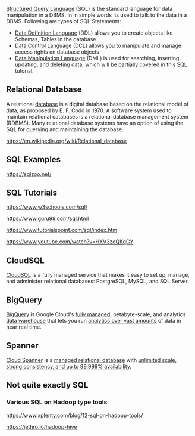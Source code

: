 [Structured Query Language](   https://en.m.wikipedia.org/wiki/SQL ) (SQL) is the standard language for data manipulation in a DBMS. In in simple words its used to talk to the data in a DBMS. Following are types of SQL Statements:

- [Data Definition Language](https://en.wikipedia.org/wiki/Data_definition_language) (DDL) allows you to create objects like Schemas, Tables in the database
- [Data Control Language](https://en.wikipedia.org/wiki/Data_control_language) (DCL) allows you to manipulate and manage access rights on database objects
- [Data Manipulation Language](https://en.wikipedia.org/wiki/Data_manipulation_language) (DML) is used for searching, inserting, updating, and deleting data, which will be partially covered in this SQL tutorial.

## Relational Database

A relational [database](Databases) is a digital database based on the relational model of data, as proposed by E. F. Codd in 1970. A software system used to maintain relational databases is a relational database management system (RDBMS). Many relational database systems have an option of using the SQL  for querying and maintaining the database.

https://en.wikipedia.org/wiki/Relational_database

## SQL Examples

https://sqlzoo.net/

## SQL Tutorials

https://www.w3schools.com/sql/


https://www.guru99.com/sql.html

https://www.tutorialspoint.com/sql/index.htm

https://www.youtube.com/watch?v=HXV3zeQKqGY


## CloudSQL

[CloudSQL](CloudSQL)  is a fully managed service that makes it easy to set up, manage, and administer relational databases: PostgreSQL, MySQL, and SQL Server.

## BigQuery

[BigQuery](BigQuery)  is Google Cloud's [fully managed](https://www.youtube.com/watch?v=kKBnFsNWwYM), petabyte-scale, and  analytics [data warehouse](https://cloud.google.com/solutions/bigquery-data-warehouse)  that lets you run [analytics over vast amounts](https://cloud.google.com/blog/topics/developers-practitioners/bigquery-explained-blog-series)  of data in near real time. 

## Spanner

[Cloud Spanner](Spanner) is a  [managed relational database](https://www.youtube.com/watch?v=IFbydfGV2lQ) with [unlimited scale, strong consistency, and up to 99.999% availability](https://www.youtube.com/watch?v=5bjYk6Hhd10). 

## Not quite exactly SQL

### Various SQL on Hadoop type tools

https://www.xplenty.com/blog/12-sql-on-hadoop-tools/

https://jethro.io/hadoop-hive


